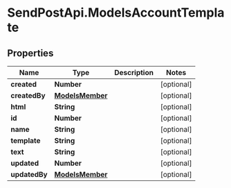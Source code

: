 # SendPostApi.ModelsAccountTemplate

## Properties
Name | Type | Description | Notes
------------ | ------------- | ------------- | -------------
**created** | **Number** |  | [optional] 
**createdBy** | [**ModelsMember**](ModelsMember.md) |  | [optional] 
**html** | **String** |  | [optional] 
**id** | **Number** |  | [optional] 
**name** | **String** |  | [optional] 
**template** | **String** |  | [optional] 
**text** | **String** |  | [optional] 
**updated** | **Number** |  | [optional] 
**updatedBy** | [**ModelsMember**](ModelsMember.md) |  | [optional] 


